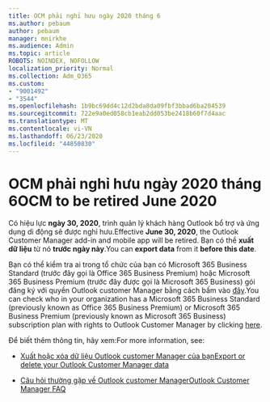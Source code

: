 ```yaml
---
title: OCM phải nghỉ hưu ngày 2020 tháng 6
ms.author: pebaum
author: pebaum
manager: mnirkhe
ms.audience: Admin
ms.topic: article
ROBOTS: NOINDEX, NOFOLLOW
localization_priority: Normal
ms.collection: Adm_O365
ms.custom:
- "9001492"
- "3544"
ms.openlocfilehash: 1b9bc69dd4c12d2bda8da09fbf3bbad6ba204539
ms.sourcegitcommit: 722e9a0ed058cb1eab2dd053be2418b60f7d4aac
ms.translationtype: MT
ms.contentlocale: vi-VN
ms.lasthandoff: 06/23/2020
ms.locfileid: "44850830"
---
```

# <a name="ocm-to-be-retired-june-2020"></a><span data-ttu-id="cdafa-102">OCM phải nghỉ hưu ngày 2020 tháng 6</span><span class="sxs-lookup"><span data-stu-id="cdafa-102">OCM to be retired June 2020</span></span>


<span data-ttu-id="cdafa-103">Có hiệu lực **ngày 30, 2020**, trình quản lý khách hàng Outlook bổ trợ và ứng dụng di động sẽ được nghỉ hưu.</span><span class="sxs-lookup"><span data-stu-id="cdafa-103">Effective **June 30, 2020**, the Outlook Customer Manager add-in and mobile app will be retired.</span></span> <span data-ttu-id="cdafa-104">Bạn có thể **xuất dữ liệu** từ nó **trước ngày này**.</span><span class="sxs-lookup"><span data-stu-id="cdafa-104">You can  **export data**  from it  **before this date**.</span></span>  

<span data-ttu-id="cdafa-105">Bạn có thể kiểm tra ai trong tổ chức của bạn có Microsoft 365 Business Standard (trước đây gọi là Office 365 Business Premium) hoặc Microsoft 365 Business Premium (trước đây được gọi là Microsoft 365 Business) gói đăng ký với quyền Outlook customer Manager bằng cách bấm vào [đây](https://admin.microsoft.com/AdminPortal/Home?ref=/users).</span><span class="sxs-lookup"><span data-stu-id="cdafa-105">You can check who in your organization has a Microsoft 365 Business Standard (previously known as Office 365 Business Premium) or Microsoft 365 Business Premium (previously known as Microsoft 365 Business) subscription plan with rights to Outlook Customer Manager by clicking [here](https://admin.microsoft.com/AdminPortal/Home?ref=/users).</span></span>

<span data-ttu-id="cdafa-106">Để biết thêm thông tin, hãy xem:</span><span class="sxs-lookup"><span data-stu-id="cdafa-106">For more information, see:</span></span>

- [<span data-ttu-id="cdafa-107">Xuất hoặc xóa dữ liệu Outlook customer Manager của bạn</span><span class="sxs-lookup"><span data-stu-id="cdafa-107">Export or delete your Outlook Customer Manager data</span></span>](https://support.office.com/article/1a421cb4-e8de-4b44-bfb8-710b92820439)

- [<span data-ttu-id="cdafa-108">Câu hỏi thường gặp về Outlook customer Manager</span><span class="sxs-lookup"><span data-stu-id="cdafa-108">Outlook Customer Manager FAQ</span></span>](https://support.office.com/article/88e127ca-43a1-4c9d-8d52-6ad3a80f9c32)
